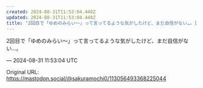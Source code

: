 ```yaml
---
created: 2024-08-31T11:53:04.448Z
updated: 2024-08-31T11:53:04.448Z
title: "2回目で「ゆめのみらい〜」って言ってるような気がしたけど、まだ自信がない…。[...]"
---
```


<p>2回目で「ゆめのみらい〜」って言ってるような気がしたけど、まだ自信がない…。</p>

&mdash; 2024-08-31 11:53:04 UTC

Original URL: https://mastodon.social/@sakuramochi0/113056493368225044
